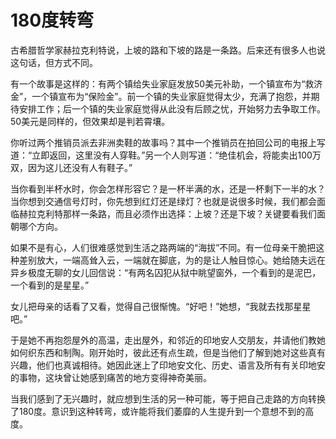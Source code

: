 # 180度转弯

古希腊哲学家赫拉克利特说，上坡的路和下坡的路是一条路。后来还有很多人也说这句话，但方式不同。 

有一个故事是这样的：有两个镇给失业家庭发放50美元补助，一个镇宣布为“救济金”，一个镇宣布为“保险金”。前一个镇的失业家庭觉得太少，充满了抱怨，并期待安排工作；后一个镇的失业家庭觉得从此没有后顾之忧，开始努力去争取工作。50美元是同样的，但效果却是判若霄壤。 

你听过两个推销员派去非洲卖鞋的故事吗？其中一个推销员在拍回公司的电报上写道：“立即返回，这里没有人穿鞋。”另一个人则写道：“绝佳机会，将能卖出100万双，因为这儿还没有人有鞋子。” 

当你看到半杯水时，你会怎样形容它？是一杯半满的水，还是一杯剩下一半的水？当你想到交通信号灯时，你先想到红灯还是绿灯？也就是说很多时候，我们都会面临赫拉克利特那样一条路，而且必须作出选择：上坡？还是下坡？关键要看我们面朝哪个方向。 

如果不是有心，人们很难感觉到生活之路两端的“海拔”不同。有一位母亲干脆把这种差别放大，一端高耸入云，一端就在脚底，为的是让人触目惊心。她给随夫远在异乡极度无聊的女儿回信说：“有两名囚犯从狱中眺望窗外，一个看到的是泥巴，一个看到的是星星。” 

女儿把母亲的话看了又看，觉得自己很惭愧。“好吧！”她想，“我就去找那星星吧。” 

于是她不再抱怨屋外的高温，走出屋外，和邻近的印地安人交朋友，并请他们教她如何织东西和制陶。刚开始时，彼此还有点生疏，但是当他们了解到她对这些真有兴趣，他们也真诚相待。她因此迷上了印地安文化、历史、语言及所有有关印地安的事物，这块曾让她感到痛苦的地方变得神奇美丽。 

当我们感到了无兴趣时，就应想到生活的另一种可能，等于把自己走路的方向转换了180度。意识到这种转弯，或许能将我们萎靡的人生提升到一个意想不到的高度。
 